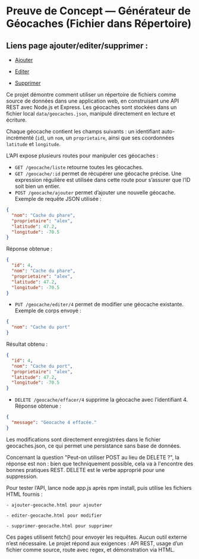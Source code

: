 # Preuve de Concept — Générateur de Géocaches (Fichier dans Répertoire)


## Liens page ajouter/editer/supprimer :

- [Ajouter](http://172.105.106.183/service.geocache/generateur/ajouter-geocache.html)

- [Editer](http://172.105.106.183/service.geocache/generateur/editer-geocache.html)

- [Supprimer](http://172.105.106.183/service.geocache/generateur/supprimer-geocache.html)


Ce projet démontre comment utiliser un répertoire de fichiers comme source de données dans une application web, en construisant une API REST avec Node.js et Express. Les géocaches sont stockées dans un fichier local `data/geocaches.json`, manipulé directement en lecture et écriture.

Chaque géocache contient les champs suivants : un identifiant auto-incrémenté (`id`), un `nom`, un `proprietaire`, ainsi que ses coordonnées `latitude` et `longitude`.

L’API expose plusieurs routes pour manipuler ces géocaches :

- `GET /geocache/liste` retourne toutes les géocaches.
- `GET /geocache/:id` permet de récupérer une géocache précise. Une expression régulière est utilisée dans cette route pour s’assurer que l’ID soit bien un entier.
- `POST /geocache/ajouter` permet d’ajouter une nouvelle géocache. Exemple de requête JSON utilisée :

```json
{
  "nom": "Cache du phare",
  "proprietaire": "alex",
  "latitude": 47.2,
  "longitude": -70.5
}
```

Réponse obtenue :

```json
{
  "id": 4,
  "nom": "Cache du phare",
  "proprietaire": "alex",
  "latitude": 47.2,
  "longitude": -70.5
}
```

- `PUT /geocache/editer/4` permet de modifier une géocache existante. Exemple de corps envoyé :

```json
{
  "nom": "Cache du port"
}
```

Résultat obtenu :

```json
{
  "id": 4,
  "nom": "Cache du port",
  "proprietaire": "alex",
  "latitude": 47.2,
  "longitude": -70.5
}
```

- `DELETE /geocache/effacer/4` supprime la géocache avec l’identifiant 4. Réponse obtenue :

```json
{
  "message": "Geocache 4 effacée."
}
```

Les modifications sont directement enregistrées dans le fichier geocaches.json, ce qui permet une persistance sans base de données.

Concernant la question "Peut-on utiliser POST au lieu de DELETE ?", la réponse est non : bien que techniquement possible, cela va à l'encontre des bonnes pratiques REST. DELETE est le verbe approprié pour une suppression.

Pour tester l’API, lance node app.js après npm install, puis utilise les fichiers HTML fournis :

    - ajouter-geocache.html pour ajouter

    - editer-geocache.html pour modifier

    - supprimer-geocache.html pour supprimer

Ces pages utilisent fetch() pour envoyer les requêtes. Aucun outil externe n’est nécessaire. Le projet répond aux exigences : API REST, usage d’un fichier comme source, route avec regex, et démonstration via HTML.
